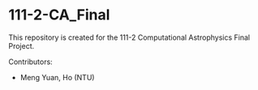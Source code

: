 # 111-2-CA_Final
This repository is created for the 111-2 Computational Astrophysics Final Project.

Contributors:
* Meng Yuan, Ho (NTU)
